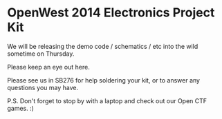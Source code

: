 # OpenWest 2014 Electronics Project Kit
We will be releasing the demo code / schematics / etc into the wild sometime on Thursday.

Please keep an eye out here.

Please see us in SB276 for help soldering your kit, or to answer any questions you may have.

P.S. Don't forget to stop by with a laptop and check out our Open CTF games. :)